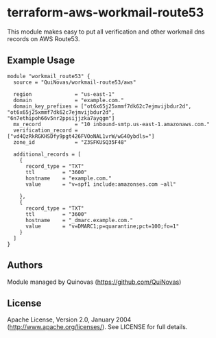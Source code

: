 # terraform-aws-workmail-route53

This module makes easy to put all verification and other workmail dns records on AWS Route53. 

## Example Usage
```hcl
module "workmail_route53" {
  source = "QuiNovas/workmail-route53/aws"

  region              = "us-east-1"
  domain              = "example.com."
  domain_key_prefixes = ["ot6x65j25xmmf7dk62c7ejmvijbdur2d", "ot6x65j25xmmf7dk62c7ejmvijbdur2d", "6n7ethipoh66v5nr2ppsijjzka7ayqgm"]
  mx_record           = "10 inbound-smtp.us-east-1.amazonaws.com."
  verification_record = ["vd4QzRkRGKHSDfy9pgt426FVOoNAL1vrW/wG40ybdls="]
  zone_id             = "Z3SFKUSQ35F48"

  additional_records = [
    {
      record_type = "TXT"
      ttl         = "3600"
      hostname    = "example.com."
      value       = "v=spf1 include:amazonses.com ~all"

    },
    {
      record_type = "TXT"
      ttl         = "3600"
      hostname    = "_dmarc.example.com."
      value       = "v=DMARC1;p=quarantine;pct=100;fo=1"
    }
  ]
}
```

## Authors

Module managed by Quinovas (https://github.com/QuiNovas)

## License

Apache License, Version 2.0, January 2004 (http://www.apache.org/licenses/). See LICENSE for full details.